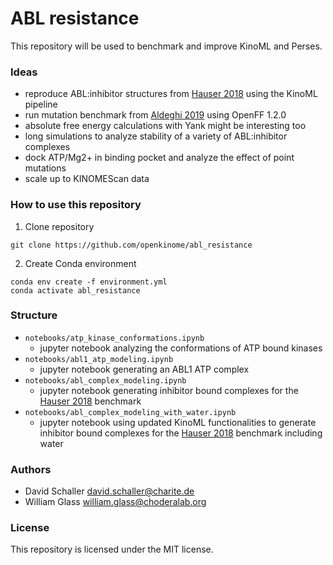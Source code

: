 # ABL resistance
This repository will be used to benchmark and improve KinoML and Perses.

### Ideas

- reproduce ABL:inhibitor structures from [Hauser 2018](https://doi.org/10.1038/s42003-018-0075-x) using the KinoML pipeline
- run mutation benchmark from [Aldeghi 2019](https://pubs.acs.org/doi/abs/10.1021/acscentsci.9b00590) using OpenFF 1.2.0
- absolute free energy calculations with Yank might be interesting too
- long simulations to analyze stability of a variety of ABL:inhibitor complexes
- dock ATP/Mg2+ in binding pocket and analyze the effect of point mutations
- scale up to KINOMEScan data

### How to use this repository

1. Clone repository

`git clone https://github.com/openkinome/abl_resistance`

2. Create Conda environment
  
`conda env create -f environment.yml`  
`conda activate abl_resistance`

### Structure

- `notebooks/atp_kinase_conformations.ipynb`  
  - jupyter notebook analyzing the conformations of ATP bound kinases
- `notebooks/abl1_atp_modeling.ipynb`
  - jupyter notebook generating an ABL1 ATP complex
- `notebooks/abl_complex_modeling.ipynb`
  - jupyter notebook generating inhibitor bound complexes for the [Hauser 2018](https://doi.org/10.1038/s42003-018-0075-x) benchmark
- `notebooks/abl_complex_modeling_with_water.ipynb`
  - jupyter notebook using updated KinoML functionalities to generate inhibitor bound complexes for the [Hauser 2018](https://doi.org/10.1038/s42003-018-0075-x) benchmark including water

### Authors

- David Schaller <david.schaller@charite.de>
- William Glass <william.glass@choderalab.org>

### License
This repository is licensed under the MIT license.